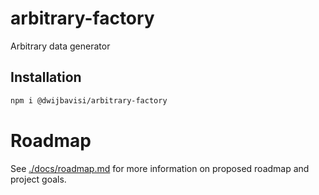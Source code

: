 # arbitrary-factory

Arbitrary data generator

## Installation

```bash
npm i @dwijbavisi/arbitrary-factory
```

# Roadmap
See [./docs/roadmap.md](./docs/roadmap.md) for more information on proposed
roadmap and project goals.

